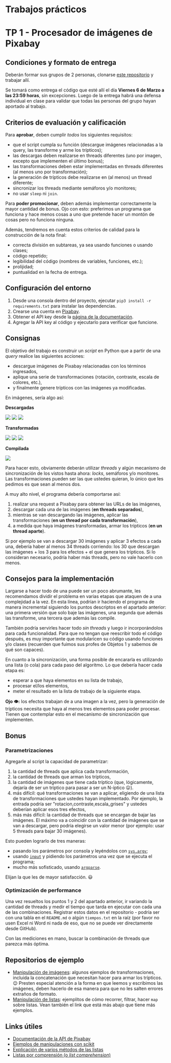 # Trabajos prácticos

# TP 1 - Procesador de imágenes de Pixabay

## Condiciones y formato de entrega

Deberán formar sus grupos de 2 personas, clonarse [este repositorio](https://classroom.github.com/g/Qk8S9HgH) y trabajar allí. 

Se tomará como entrega el código que esté allí el día **Viernes 6 de Marzo a las 23:59 horas**, sin excepciones. Luego de la entrega habrá una defensa individual en clase para validar que todas las personas del grupo hayan aportado al trabajo.

## Criterios de evaluación y calificación

Para **aprobar**, deben cumplir _todos_ los siguientes requisitos:
* que el script cumpla su función (descargue imágenes relacionadas a la query, las transforme y arme los trípticos);
* las descargas deben realizarse en threads diferentes (uno por imagen, excepto que implementen el último bonus);
* las transformaciones deben estar implementadas en threads diferentes (al menos uno por transformación);
* la generación de trípticos debe realizarse en (al menos) un thread diferente;
* sincronizar los threads mediante semáforos y/o monitores;
* no usar `sleep` ni `join`. 

Para **poder promocionar**, deben además implementar correctamente la mayor cantidad de bonus. Ojo con esto: preferimos un programa que funciona y hace menos cosas a uno que pretende hacer un montón de cosas pero no funciona ninguna.

Además, tendremos en cuenta estos criterios de calidad para la construcción de la nota final:
* correcta división en subtareas, ya sea usando funciones o usando clases;
* código repetido;
* legibilidad del código (nombres de variables, funciones, etc.);
* prolijidad;
* puntualidad en la fecha de entrega.

## Configuración del entorno

1. Desde una consola dentro del proyecto, ejecutar `pip3 install -r requirements.txt` para instalar las dependencias.
1. Crearse una cuenta en [Pixabay](https://pixabay.com/accounts/register).
1. Obtener el API key desde la [página de la documentación](https://pixabay.com/api/docs/#api_search_images).
1. Agregar la API key al código y ejecutarlo para verificar que funcione.

## Consignas

El objetivo del trabajo es construir un _script_ en Python que a partir de una _query_ realice las siguientes acciones:
* descargue imágenes de Pixabay relacionadas con los términos ingresados,
* aplique una serie de transformaciones (rotación, contraste, escala de colores, etc.),
* y finalmente genere trípticos con las imágenes ya modificadas.

En imágenes, sería algo así:

**Descargadas**

![](assets/tp/pixabay/bolivia-1.jpg)
![](assets/tp/pixabay/bolivia-2.jpg)
![](assets/tp/pixabay/bolivia-3.jpg)

**Transformadas**

![](assets/tp/pixabay/procesada-bolivia-1.jpg)
![](assets/tp/pixabay/procesada-bolivia-2.jpg)
![](assets/tp/pixabay/procesada-bolivia-3.jpg)

**Compilada**

![](assets/tp/pixabay/triptico-bolivia.jpg)

Para hacer esto, obviamente deberán utilizar _threads_ y algún mecanismo de sincronización de los vistos hasta ahora: _locks_, semáforos y/o monitores. Las transformaciones pueden ser las que ustedes quieran, lo único que les pedimos es que sean al menos dos.

A muy alto nivel, el programa debería comportarse así:
1. realizar una request a Pixabay para obtener las URLs de las imágenes,
1. descargar cada una de las imágenes (**en threads separados**),
1. mientras se van descargando las imágenes, aplicar las transformaciones (**en un thread por cada transformación**),
1. a medida que haya imágenes transformadas, armar los trípticos (**en un thread aparte**).

Si por ejemplo se van a descargar 30 imágenes y aplicar 3 efectos a cada una, debería haber al menos 34 threads corriendo: los 30 que descargan las imágenes + los 3 para los efectos + el que genera los trípticos. Si lo consideran necesario, podría haber más threads, pero no vale hacerlo con menos.

## Consejos para la implementación

Largarse a hacer todo de una puede ser un poco abrumante, les recomendamos dividir el problema en varias etapas que ataquen de a una complejidad a la vez. En esta línea, podrían ir haciendo el programa de manera incremental siguiendo los puntos descriptos en el apartado anterior: una primera versión que solo baje las imágenes, una segunda que además las transforme, una tercera que además las compile.

También podría servirles hacer todo _sin threads_ y luego ir incorporándolos para cada funcionalidad. Para que no tengan que reescribir todo el código después, es muy importante que modularicen su código usando funciones y/o clases (recuerden que fuimos sus profes de Objetos 1 y sabemos de qué son capaces).

En cuanto a la sincronización, una forma posible de encararla es utilizando una lista (o cola) para cada paso del algoritmo. Lo que debería hacer cada etapa es:
* esperar a que haya elementos en su lista de trabajo,
* procesar el/los elementos,
* meter el resultado en la lista de trabajo de la siguiente etapa.

**Ojo :eye::** los efectos trabajan de a una imagen a la vez, pero la generación de trípticos necesita que haya al menos tres elementos para poder procesar. Tienen que contemplar esto en el mecanismo de sincronización que implementen.

## Bonus

### Parametrizaciones

Agregarle al script la capacidad de parametrizar:

1. la cantidad de threads que aplica cada transformación,
1. la cantidad de threads que arman los trípticos,
1. la cantidad de imágenes que tiene cada tríptico (que, lógicamente, dejaría de ser un tríptico para pasar a ser un N-íptico :stuck_out_tongue:).
1. más difícil: qué transformaciones se van a aplicar, eligiendo de una lista de transformaciones que ustedes hayan implementado. Por ejemplo, la entrada podría ser "rotacion,contraste,escala_grises" y ustedes deberían aplicar esos tres efectos,
1. más más difícil: la cantidad de threads que se encargan de bajar las imágenes. El máximo va a coincidir con la cantidad de imágenes que se van a descargar, pero podría elegirse un valor menor (por ejemplo: usar 5 threads para bajar 30 imágenes).

Esto pueden lograrlo de tres maneras:
* pasando los parámetros por consola y leyéndolos con [`sys.argv`](https://www.tutorialspoint.com/python/python_command_line_arguments.htm);
* usando [`input`](https://docs.python.org/3.5/library/functions.html#input) y pidiendo los parámetros una vez que se ejecuta el programa;
* mucho más sofisticado, usando [`argparse`](https://docs.python.org/3.3/library/argparse.html).

Elijan la que les de mayor satisfacción. :smiley:

### Optimización de performance

Una vez resueltos los puntos 1 y 2 del apartado anterior, ir variando la cantidad de threads y medir el tiempo que tarda en ejecutar con cada una de las combinaciones. Registrar estos datos en el repositorio - podría ser con una tabla en el `README.md` o algún `tiempos.txt` en la raíz (por favor no usen Excel ni Word ni nada de eso, que no se puede ver directamente desde GitHub).

Con las mediciones en mano, buscar la combinación de threads que parezca más óptima.

## Repositorios de ejemplo

* [Manipulación de imágenes](https://github.com/concu-unahur/python-manipulacion-imagenes): algunos ejemplos de transformaciones, incluida la concatenación que necesitan hacer para armar los trípticos. :wink: Presten especial atención a la forma en que leemos y escribimos las imágenes, deben hacerlo de esa manera para que no les salten errores extraños de formato.
* [Manipulación de listas](https://github.com/concu-unahur/python-listas): ejemplitos de cómo recorrer, filtrar, hacer `map` sobre listas. Vean también el link que está más abajo que tiene más ejemplos.

## Links útiles

* [Documentación de la API de Pixabay](https://pixabay.com/api/docs/#api_search_images)
* [Ejemplos de manipulaciones con scikit](https://scikit-image.org/docs/dev/auto_examples/)
* [Explicación de varios métodos de las listas](https://likegeeks.com/python-list-functions/)
* [Listas por comprensión (o _list comprehension_)](https://www.programiz.com/python-programming/list-comprehension)
